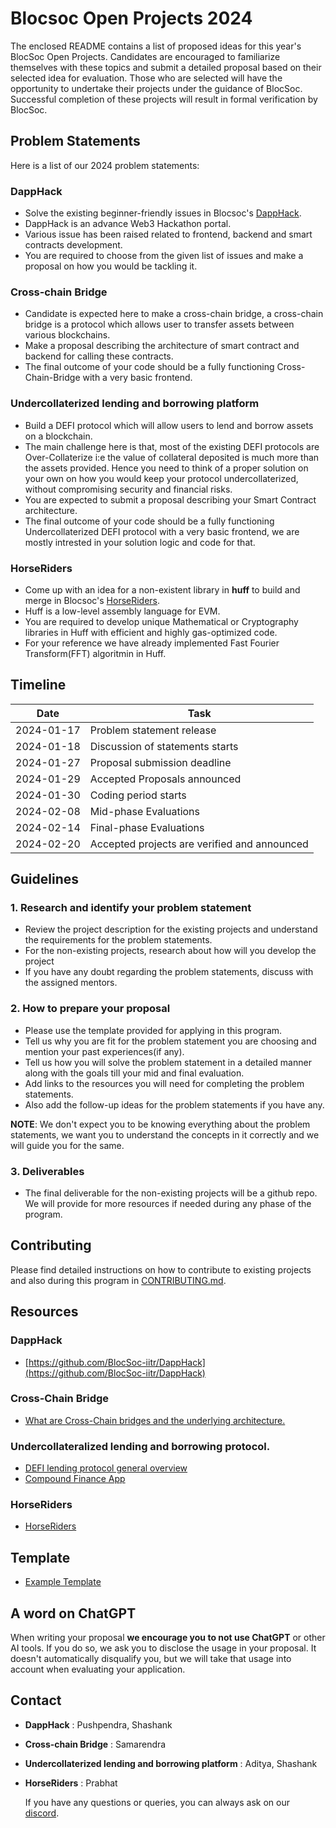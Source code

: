 # Blocsoc Open Projects 2024

The enclosed README contains a list of proposed ideas for this year's BlocSoc Open Projects. Candidates are encouraged to familiarize themselves with these topics and submit a detailed proposal based on their selected idea for evaluation. Those who are selected will have the opportunity to undertake their projects under the guidance of BlocSoc. Successful completion of these projects will result in formal verification by BlocSoc.

## Problem Statements

Here is a list of our 2024 problem statements:

### **DappHack**

- Solve the existing beginner-friendly issues in Blocsoc's [DappHack](https://github.com/blocsoc-iitr/DappHack).
- DappHack is an advance Web3 Hackathon portal.
- Various issue has been raised related to frontend, backend and smart contracts development.
- You are required to choose from the given list of issues and make a proposal on how you would be tackling it.

### **Cross-chain Bridge**
- Candidate is expected here to make a cross-chain bridge, a cross-chain bridge is a protocol which allows user to transfer assets between various blockchains.
- Make a proposal describing the architecture of smart contract and backend for calling these contracts.
- The final outcome of your code should be a fully functioning Cross-Chain-Bridge with a very basic frontend.

### **Undercollaterized lending and borrowing platform**

- Build a DEFI protocol which will allow users to lend and borrow assets on a blockchain.
- The main challenge here is that, most of the existing DEFI protocols are Over-Collaterize i:e the value of collateral deposited is much more than the assets provided. Hence you need to think of a proper solution on your own on how you would keep your protocol undercollaterized, without compromising security and financial risks.
- You are expected to submit a proposal describing your Smart Contract architecture.
- The final outcome of your code should be a fully functioning Undercollaterized DEFI protocol with a very basic frontend, we are mostly intrested in your solution logic and code for that.

### **HorseRiders**

- Come up with an idea for a non-existent library in **huff** to build and merge in Blocsoc's [HorseRiders](https://github.com/blocsoc-iitr/HorseRiders).
- Huff is a low-level assembly language for EVM.
- You are required to develop unique Mathematical or Cryptography libraries in Huff with efficient and highly gas-optimized code.
- For your reference we have already implemented Fast Fourier Transform(FFT) algoritmin in Huff.

## Timeline

| Date       | Task                                             |
| ---------- | ------------------------------------------------ |
| 2024-01-17 | Problem statement release                        |
| 2024-01-18 | Discussion of statements starts                  |
| 2024-01-27 | Proposal submission deadline                     |
| 2024-01-29 | Accepted Proposals announced                     |
| 2024-01-30 | Coding period starts                             |
| 2024-02-08 | Mid-phase Evaluations                            |
| 2024-02-14 | Final-phase Evaluations                          |
| 2024-02-20 | Accepted projects are verified and announced     |

## Guidelines

### 1. Research and identify your problem statement

- Review the project description for the existing projects and understand the requirements for the problem statements.
- For the non-existing projects, research about how will you develop the project
- If you have any doubt regarding the problem statements, discuss with the assigned mentors.

### 2. How to prepare your proposal

- Please use the template provided for applying in this program.
- Tell us why you are fit for the problem statement you are choosing and mention your past experiences(if any).
- Tell us how you will solve the problem statement in a detailed manner along with the goals till your mid and final evaluation.
- Add links to the resources you will need for completing the problem statements.
- Also add the follow-up ideas for the problem statements if you have any.

**NOTE**: We don't expect you to be knowing everything about the problem statements, we want you to understand the concepts in it correctly and we will guide you for the same.

### 3. Deliverables

- The final deliverable for the non-existing projects will be a github repo. We will provide for more resources if needed during any phase of the program.

## Contributing

Please find detailed instructions on how to contribute to existing projects and also during this program in [CONTRIBUTING.md](https://github.com/Blocsoc-iitr/open-projects/blob/main/CONTRIBUTING.md).

## Resources

### DappHack

- [https://github.com/BlocSoc-iitr/DappHack](https://github.com/BlocSoc-iitr/DappHack)

### Cross-Chain Bridge

- [What are Cross-Chain bridges and the underlying architecture.](https://medium.com/coinmonks/understanding-cross-chain-bridges-the-key-to-interoperability-de5d391bc4ff)

### Undercollateralized lending and borrowing protocol.

- [DEFI lending protocol general overview](https://medium.com/blockchain-stories/defi-lending-and-borrowing-272d1f2b87de)
- [Compound Finance App](https://app.compound.finance/?market=weth-mainnet)

### HorseRiders

- [HorseRiders](https://github.com/BlocSoc-iitr/HorseRiders)

## Template

- [Example Template](https://docs.google.com/document/d/1sd7jp_nPikJc307gSyBivj0Gt2odBDUnCf7CgV9jaPs/edit?usp=sharing)

## A word on ChatGPT

When writing your proposal **we encourage you to not use ChatGPT** or other AI tools. If you do so, we ask you to disclose the usage in your proposal. It doesn't automatically disqualify you, but we will take that usage into account when evaluating your application.

## Contact

- **DappHack** : Pushpendra, Shashank
- **Cross-chain Bridge** : Samarendra
- **Undercollaterized lending and borrowing platform** : Aditya, Shashank
- **HorseRiders** : Prabhat

  If you have any questions or queries, you can always ask on our [discord](https://discord.gg/hkmMAdrE).
